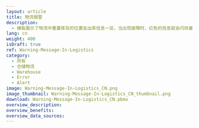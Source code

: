```yaml
---
layout: article
title: 物流报警
description: 
  - 模板展示了物流中重要库存的位置及出库信息一览，当出现故障时，红色的信息就会闪烁着向工人报警。通过添加自己的数据源并定制脚本，您就可以使其满足自身需要。
lang: cn
weight: 400
isDraft: true
ref: Warning-Message-In-Logistics
category:
  - 所有
  - 仓储物流
  - Warehouse
  - Error
  - Alert
image: Warning-Message-In-Logistics_CN.png
image_thumbnail: Warning-Message-In-Logistics_CN_thumbnail.png
download: Warning-Message-In-Logistics_CN.pbmx
overview_description:
overview_benefits:
overview_data_sources:
---
```

